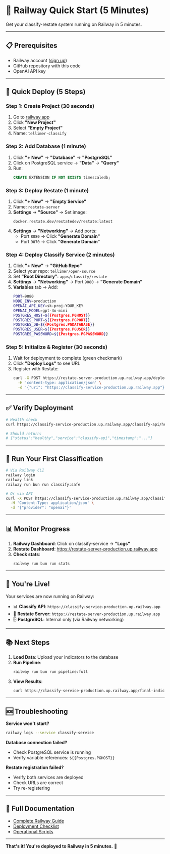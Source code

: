 # 🚀 Railway Quick Start (5 Minutes)

Get your classify-restate system running on Railway in 5 minutes.

---

## 📋 Prerequisites

- Railway account ([sign up](https://railway.app))
- GitHub repository with this code
- OpenAI API key

---

## 🏃 Quick Deploy (5 Steps)

### Step 1: Create Project (30 seconds)

1. Go to [railway.app](https://railway.app)
2. Click **"New Project"**
3. Select **"Empty Project"**
4. Name: `tellimer-classify`

### Step 2: Add Database (1 minute)

1. Click **"+ New"** → **"Database"** → **"PostgreSQL"**
2. Click on PostgreSQL service → **"Data"** → **"Query"**
3. Run:
   ```sql
   CREATE EXTENSION IF NOT EXISTS timescaledb;
   ```

### Step 3: Deploy Restate (1 minute)

1. Click **"+ New"** → **"Empty Service"**
2. Name: `restate-server`
3. **Settings** → **"Source"** → Set image:
   ```
   docker.restate.dev/restatedev/restate:latest
   ```
4. **Settings** → **"Networking"** → Add ports:
   - Port `8080` → Click **"Generate Domain"**
   - Port `9070` → Click **"Generate Domain"**

### Step 4: Deploy Classify Service (2 minutes)

1. Click **"+ New"** → **"GitHub Repo"**
2. Select your repo: `tellimer/open-source`
3. Set **"Root Directory"**: `apps/classify/restate`
4. **Settings** → **"Networking"** → Port `9080` → **"Generate Domain"**
5. **Variables** tab → Add:
   ```bash
   PORT=9080
   NODE_ENV=production
   OPENAI_API_KEY=sk-proj-YOUR_KEY
   OPENAI_MODEL=gpt-4o-mini
   POSTGRES_HOST=${{Postgres.PGHOST}}
   POSTGRES_PORT=${{Postgres.PGPORT}}
   POSTGRES_DB=${{Postgres.PGDATABASE}}
   POSTGRES_USER=${{Postgres.PGUSER}}
   POSTGRES_PASSWORD=${{Postgres.PGPASSWORD}}
   ```

### Step 5: Initialize & Register (30 seconds)

1. Wait for deployment to complete (green checkmark)
2. Click **"Deploy Logs"** to see URL
3. Register with Restate:
   ```bash
   curl -X POST https://restate-server-production.up.railway.app/deployments \
     -H 'content-type: application/json' \
     -d '{"uri": "https://classify-service-production.up.railway.app"}'
   ```

---

## ✅ Verify Deployment

```bash
# Health check
curl https://classify-service-production.up.railway.app/classify-api/health

# Should return:
# {"status":"healthy","service":"classify-api","timestamp":"..."}
```

---

## 🎯 Run Your First Classification

```bash
# Via Railway CLI
railway login
railway link
railway run bun run classify:safe

# Or via API
curl -X POST https://classify-service-production.up.railway.app/classify-api/batch \
  -H 'Content-Type: application/json' \
  -d '{"provider": "openai"}'
```

---

## 📊 Monitor Progress

1. **Railway Dashboard**: Click on classify-service → **"Logs"**
2. **Restate Dashboard**: https://restate-server-production.up.railway.app
3. **Check stats**:
   ```bash
   railway run bun run stats
   ```

---

## 🎉 You're Live!

Your services are now running on Railway:

- 📊 **Classify API**: `https://classify-service-production.up.railway.app`
- 🔄 **Restate Server**: `https://restate-server-production.up.railway.app`
- 🗄️ **PostgreSQL**: Internal only (via Railway networking)

---

## 📚 Next Steps

1. **Load Data**: Upload your indicators to the database
2. **Run Pipeline**:
   ```bash
   railway run bun run pipeline:full
   ```
3. **View Results**:
   ```bash
   curl https://classify-service-production.up.railway.app/final-indicators-api/stats
   ```

---

## 🆘 Troubleshooting

**Service won't start?**
```bash
railway logs --service classify-service
```

**Database connection failed?**
- Check PostgreSQL service is running
- Verify variable references: `${{Postgres.PGHOST}}`

**Restate registration failed?**
- Verify both services are deployed
- Check URLs are correct
- Try re-registering

---

## 📖 Full Documentation

- [Complete Railway Guide](./RAILWAY.md)
- [Deployment Checklist](./RAILWAY-CHECKLIST.md)
- [Operational Scripts](./SCRIPTS.md)

---

**That's it! You're deployed to Railway in 5 minutes.** 🚂
